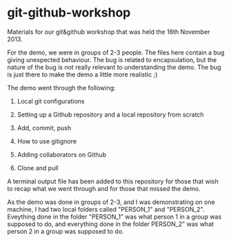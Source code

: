 git-github-workshop
===================

Materials for our git&amp;github workshop that was held the 16th November 2013.

For the demo, we were in groups of 2-3 people. The files here contain a bug giving unexpected behaviour. The bug is related to encapsulation, but the nature of the bug is not really relevant to understanding the demo. The bug is just there to make the demo a little more realistic ;)

The demo went through the following:  

1. Local git configurations  

2. Setting up a Github repository and a local repository from scratch  

3. Add, commit, push  

4. How to use gitignore  

5. Adding collaborators on Github  

6. Clone and pull  


A terminal output file has been added to this repository for those that wish to recap what we went through and for those that missed the demo.

As the demo was done in groups of 2-3, and I was demonstrating on one machine, I had two local folders called "PERSON_1" and "PERSON_2". Eveything done in the folder "PERSON_1" was what person 1 in a group was supposed to do, and everything done in the folder PERSON_2" was what person 2 in a group was supposed to do.

